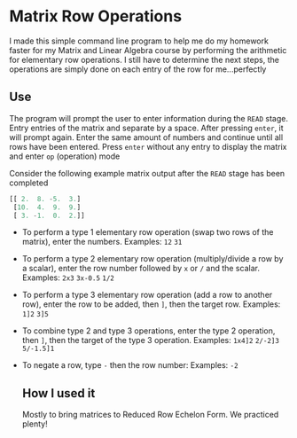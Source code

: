 # Matrix Row Operations

I made this simple command line program to help me do my homework faster for my Matrix and Linear Algebra course by performing the arithmetic for elementary row operations. I still have to determine the next steps, the operations are simply done on each entry of the row for me...perfectly

## Use

The program will prompt the user to enter information during the `READ` stage. Entry entries of the matrix and separate by a space. After pressing `enter`, it will prompt again. Enter the same amount of numbers and continue until all rows have been entered. Press `enter` without any entry to display the matrix and enter `op` (operation) mode

Consider the following example matrix output after the `READ` stage has been completed

```py
[[ 2.  8. -5.  3.]
 [10.  4.  9.  9.]
 [ 3. -1.  0.  2.]]
```

- To perform a type 1 elementary row operation (swap two rows of the matrix), enter the numbers. Examples: `12` `31`
- To perform a type 2 elementary row operation (multiply/divide a row by a scalar), enter the row number followed by `x` or `/` and the scalar. Examples: `2x3` `3x-0.5` `1/2`
- To perform a type 3 elementary row operation (add a row to another row), enter the row to be added, then `]`, then the target row. Examples: `1]2` `3]5`
- To combine type 2 and type 3 operations, enter the type 2 operation, then `]`, then the target of the type 3 operation. Examples: `1x4]2` `2/-2]3` `5/-1.5]1`
- To negate a row, type `-` then the row number: Examples: `-2`

  ## How I used it

  Mostly to bring matrices to Reduced Row Echelon Form. We practiced plenty!

